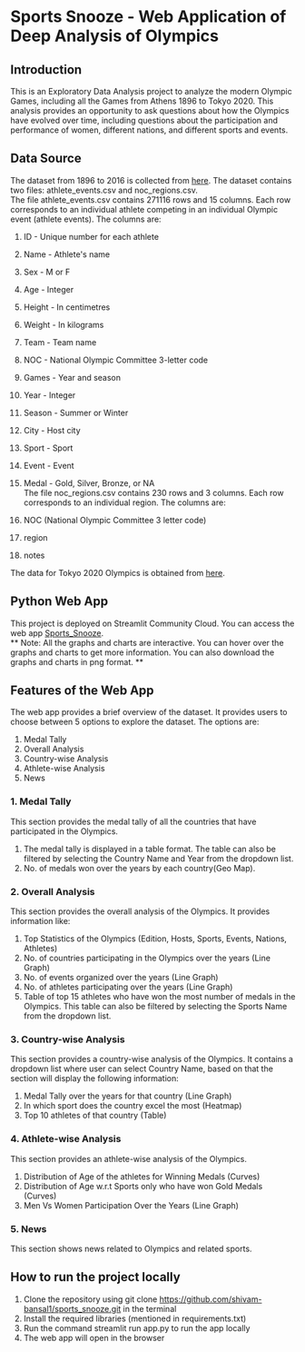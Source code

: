 # Sports Snooze - Web Application of Deep Analysis of Olympics
## Introduction
This is an Exploratory Data Analysis project to analyze the modern Olympic Games, including all the Games from Athens 1896 to Tokyo 2020. This analysis provides an opportunity to ask questions about how the Olympics have evolved over time, including questions about the participation and performance of women, different nations, and different sports and events.

## Data Source
The dataset from 1896 to 2016 is collected from [here](https://www.kaggle.com/datasets/heesoo37/120-years-of-olympic-history-athletes-and-results). The dataset contains two files: athlete_events.csv and noc_regions.csv. <br>
The file athlete_events.csv contains 271116 rows and 15 columns. Each row corresponds to an individual athlete competing in an individual Olympic event (athlete events). The columns are:

1. ID - Unique number for each athlete
1. Name - Athlete's name
1. Sex - M or F
1. Age - Integer
1. Height - In centimetres
1. Weight - In kilograms
1. Team - Team name
1. NOC - National Olympic Committee 3-letter code
1. Games - Year and season
1. Year - Integer
1. Season - Summer or Winter
1. City - Host city
1. Sport - Sport
1. Event - Event
1. Medal - Gold, Silver, Bronze, or NA <br>
The file noc_regions.csv contains 230 rows and 3 columns. Each row corresponds to an individual region. The columns are:

1. NOC (National Olympic Committee 3 letter code)
1. region
1. notes

The data for Tokyo 2020 Olympics is obtained from [here](https://www.kaggle.com/datasets/fearsomejockey/olympics-dataset-2020-tokyo-dataset).

## Python Web App
This project is deployed on Streamlit Community Cloud. You can access the web app [Sports_Snooze](https://shivam-bansal1-sports-snooze-app-3tyvgn.streamlit.app/).<br>
** Note: All the graphs and charts are interactive. You can hover over the graphs and charts to get more information. You can also download the graphs and charts in png format. **


## Features of the Web App
The web app provides a brief overview of the dataset. It provides users to choose between 5 options to explore the dataset. The options are:

1. Medal Tally
1. Overall Analysis
1. Country-wise Analysis
1. Athlete-wise Analysis
1. News

### 1. Medal Tally
This section provides the medal tally of all the countries that have participated in the Olympics. 
1. The medal tally is displayed in a table format. The table can also be filtered by selecting the Country Name and Year from the dropdown list.
1. No. of medals won over the years by each country(Geo Map).

### 2. Overall Analysis
This section provides the overall analysis of the Olympics. It provides information like:

1. Top Statistics of the Olympics (Edition, Hosts, Sports, Events, Nations, Athletes)
1. No. of countries participating in the Olympics over the years (Line Graph)
1. No. of events organized over the years (Line Graph)
1. No. of athletes participating over the years (Line Graph)
1. Table of top 15 athletes who have won the most number of medals in the Olympics. This table can also be filtered by selecting the Sports Name from the dropdown list.

### 3. Country-wise Analysis
This section provides a country-wise analysis of the Olympics. It contains a dropdown list where user can select Country Name, based on that the section will display the following information:

1. Medal Tally over the years for that country (Line Graph)
1. In which sport does the country excel the most (Heatmap)
1. Top 10 athletes of that country (Table)

### 4. Athlete-wise Analysis
This section provides an athlete-wise analysis of the Olympics.

1. Distribution of Age of the athletes for Winning Medals (Curves)
1. Distribution of Age w.r.t Sports only who have won Gold Medals (Curves)
1. Men Vs Women Participation Over the Years (Line Graph)

### 5. News
This section shows news related to Olympics and related sports.

## How to run the project locally
1. Clone the repository using git clone https://github.com/shivam-bansal1/sports_snooze.git in the terminal
1. Install the required libraries (mentioned in requirements.txt)
1. Run the command streamlit run app.py to run the app locally
1. The web app will open in the browser
